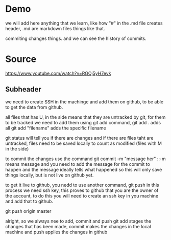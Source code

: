 # Demo

we will add here anything that we learn, like how "#" in the .md file creates header, .md are markdown files things like that.

commiting changes things. and we can see the history of commits.
# Source
https://www.youtube.com/watch?v=RGOj5yH7evk

## Subheader
we need to create SSH in the machinge and add them on github, to be able to get the data from github. 

all files that has U, in the side means that they are untracked by git, for them to be tracked we need to add them using git add command, 
git add . adds all
git add "filename" adds the specific filename 

git status will tell you if there are changes and if there are files taht are untracked, files need to be saved locally to count as modified (files with M in the side)

to commit the changes use the command git commit -m "message her" ::-m means message and you need to add the message for the commit to happen and the message ideally tells what happened
 so this will only save things locally, but is not live on github yet. 

to get it live to github, you nedd to use another command, git push
in this process we need ssh key, this proves to github that you are the owner of the account, to do this you will need to create an ssh key in you machine and add that to github.

git push origin master

alright, so we always nee to add, commit and push
git add stages the changes that has been made, commit makes the changes in the local machine and push applies the changes in github
